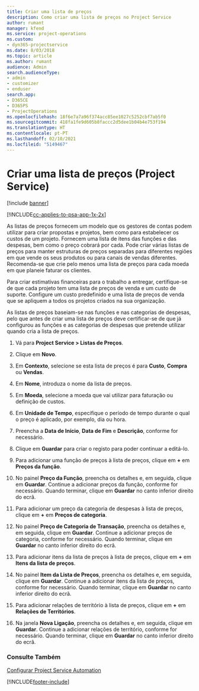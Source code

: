 ```yaml
---
title: Criar uma lista de preços
description: Como criar uma lista de preços no Project Service
author: rumant
manager: kfend
ms.service: project-operations
ms.custom:
- dyn365-projectservice
ms.date: 8/03/2018
ms.topic: article
ms.author: rumant
audience: Admin
search.audienceType:
- admin
- customizer
- enduser
search.app:
- D365CE
- D365PS
- ProjectOperations
ms.openlocfilehash: 18f6e7a7a96f374acc85ee1027c5252cbf7ab5f0
ms.sourcegitcommit: 418fa1fe9d605b8faccc2d5dee1b04b4e753f194
ms.translationtype: HT
ms.contentlocale: pt-PT
ms.lasthandoff: 02/10/2021
ms.locfileid: "5149467"
---
```

# <a name="create-a-price-list-project-service"></a>Criar uma lista de preços (Project Service)

[!include [banner](../includes/psa-now-project-operations.md)]

[!INCLUDE[cc-applies-to-psa-app-1x-2x](../includes/cc-applies-to-psa-app-1x-2x.md)]

As listas de preços fornecem um modelo que os gestores de contas podem utilizar para criar propostas e projetos, bem como para estabelecer os custos de um projeto. Fornecem uma lista de itens das funções e das despesas, bem como o preço cobrará por cada. Pode criar várias listas de preços para manter estruturas de preços separadas para diferentes regiões em que vende os seus produtos ou para canais de vendas diferentes. Recomenda-se que crie pelo menos uma lista de preços para cada moeda em que planeie faturar os clientes.  
  
Para criar estimativas financeiras para o trabalho a entregar, certifique-se de que cada projeto tem uma lista de preços de venda e um custo de suporte. Configure um custo predefinido e uma lista de preços de venda que se apliquem a todos os projetos criados na sua organização.  
  
As listas de preços baseiam-se nas funções e nas categorias de despesas, pelo que antes de criar uma lista de preços deve certificar-se de que já configurou as funções e as categorias de despesas que pretende utilizar quando cria a lista de preços.  
  
1.  Vá para **Project Service > Listas de Preços**.  
  
2.  Clique em **Novo**.  
  
3.  Em **Contexto**, selecione se esta lista de preços é para **Custo**, **Compra** ou **Vendas**.  
  
4.  Em **Nome**, introduza o nome da lista de preços.  
  
5.  Em **Moeda**, selecione a moeda que vai utilizar para faturação ou definição de custos.  
  
6.  Em **Unidade de Tempo**, especifique o período de tempo durante o qual o preço é aplicado, por exemplo, dia ou hora.  
  
7.  Preencha a **Data de Início**, **Data de Fim** e **Descrição**, conforme for necessário.  
  
8.  Clique em **Guardar** para criar o registo para poder continuar a editá-lo.  
  
9. Para adicionar uma função de preços à lista de preços, clique em **+** em **Preços da função**.  
  
10. No painel **Preço da Função**, preencha os detalhes e, em seguida, clique em **Guardar**. Continue a adicionar preços da função, conforme for necessário. Quando terminar, clique em **Guardar** no canto inferior direito do ecrã.  
  
11. Para adicionar um preço da categoria de despesas à lista de preços, clique em **+** em **Preços de categoria**.  
  
12. No painel **Preço de Categoria de Transação**, preencha os detalhes e, em seguida, clique em **Guardar**. Continue a adicionar preços de categoria, conforme for necessário. Quando terminar, clique em **Guardar** no canto inferior direito do ecrã.  
  
13. Para adicionar itens da lista de preços à lista de preços, clique em **+** em **Itens da lista de preços**.  
  
14. No painel **Item da Lista de Preços**, preencha os detalhes e, em seguida, clique em **Guardar**. Continue a adicionar itens da lista de preços, conforme for necessário. Quando terminar, clique em **Guardar** no canto inferior direito do ecrã.  
  
15. Para adicionar relações de território à lista de preços, clique em **+** em **Relações de Territórios**.  
  
16. Na janela **Nova Ligação**, preencha os detalhes e, em seguida, clique em **Guardar**. Continue a adicionar relações de território, conforme for necessário. Quando terminar, clique em **Guardar** no canto inferior direito do ecrã.  
  
### <a name="see-also"></a>Consulte Também  
 [Configurar Project Service Automation](../psa/configure.md)


[!INCLUDE[footer-include](../includes/footer-banner.md)]